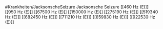 #Krankheiten/JacksonscheSeizure
Jacksonsche Seizure
[[460 Hz (E)]]
[[950 Hz (E)]]
[[67500 Hz (E)]]
[[150000 Hz (E)]]
[[275190 Hz (E)]]
[[519340 Hz (E)]]
[[682450 Hz (E)]]
[[711210 Hz (E)]]
[[859830 Hz (E)]]
[[922530 Hz (E)]]